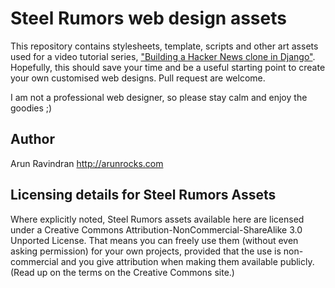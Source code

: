 # Steel Rumors web design assets

This repository contains stylesheets, template, scripts and other art
assets used for a video tutorial series,
["Building a Hacker News clone in Django"][article]. Hopefully, this
should save your time and be a useful starting point to create your
own customised web designs. Pull request are welcome.

I am not a professional web designer, so please stay calm and enjoy the goodies ;)

## Author

Arun Ravindran <http://arunrocks.com>

[article]: http://arunrocks.com/building-a-hacker-news-clone-in-django-part-1/

## Licensing details for Steel Rumors Assets

Where explicitly noted, Steel Rumors assets available here are
licensed under a Creative Commons Attribution-NonCommercial-ShareAlike
3.0 Unported License. That means you can freely use them (without even
asking permission) for your own projects, provided that the use is
non-commercial and you give attribution when making them available
publicly. (Read up on the terms on the Creative Commons site.)
